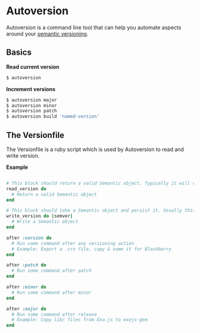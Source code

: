 Autoversion
===========

Autoversion is a command line tool that can help you automate aspects around your [semantic versioning](http://semver.org).

Basics
---------

**Read current version**
```Bash
$ autoversion
```

**Increment versions**
```Bash
$ autoversion major
$ autoversion minor
$ autoversion patch
$ autoversion build 'named-version'
```

The Versionfile
--------------------

The Versionfile is a ruby script which is used by Autoversion to read and write version.

**Example**

```Ruby

# This block should return a valid Semantic object. Typically it will read a file and parse it.
read_version do
  # Return a valid Semantic object
end

# This block should take a Semantic object and persist it. Usually this means rewriting some version file.
write_version do |semver|
  # Write a Semantic object
end

after :version do
  # Run some command after any versioning action
  # Example: Export a .crx file, copy & name it for Blackberry
end

after :patch do
  # Run some command after patch
end

after :minor do
  # Run some command after minor
end

after :major do
  # Run some command after release
  # Example: Copy lib/ files from Exo.js to exojs-gem
end

```



